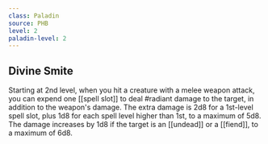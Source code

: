 ```yaml
---
class: Paladin
source: PHB
level: 2
paladin-level: 2
---
```


## Divine Smite
Starting at 2nd level, when you hit a creature with a melee weapon attack, you can expend one [[spell slot]] to deal #radiant damage to the target, in addition to the weapon's damage. The extra damage is 2d8 for a 1st-level spell slot, plus 1d8 for each spell level higher than 1st, to a maximum of 5d8. The damage increases by 1d8 if the target is an [[undead]] or a [[fiend]], to a maximum of 6d8.

